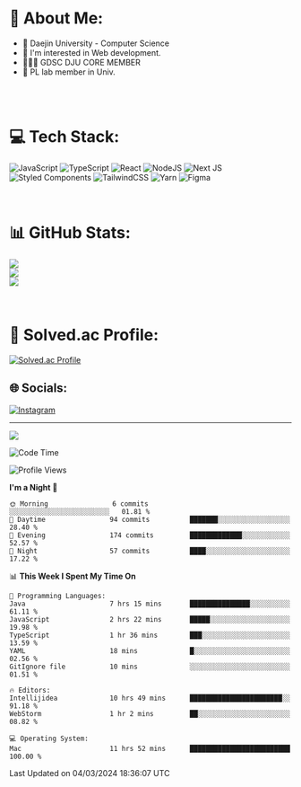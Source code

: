 # 💫 About Me:

<ul>
 <li> 🏫 Daejin University - Computer Science </li>
 <li> 👀 I'm interested in Web development.</li>
 <li> 🧑🏻‍💻 GDSC DJU CORE MEMBER </li>
 <li> 🧪 PL lab member in Univ. </li>
</ul>


<br><br>

# 💻 Tech Stack:
![JavaScript](https://img.shields.io/badge/javascript-%23323330.svg?style=for-the-badge&logo=javascript&logoColor=%23F7DF1E) ![TypeScript](https://img.shields.io/badge/typescript-%23007ACC.svg?style=for-the-badge&logo=typescript&logoColor=white)  ![React](https://img.shields.io/badge/react-%2320232a.svg?style=for-the-badge&logo=react&logoColor=%2361DAFB) ![NodeJS](https://img.shields.io/badge/node.js-6DA55F?style=for-the-badge&logo=node.js&logoColor=white) ![Next JS](https://img.shields.io/badge/Next-black?style=for-the-badge&logo=next.js&logoColor=white) <br> ![Styled Components](https://img.shields.io/badge/styled--components-DB7093?style=for-the-badge&logo=styled-components&logoColor=white) ![TailwindCSS](https://img.shields.io/badge/tailwindcss-%2338B2AC.svg?style=for-the-badge&logo=tailwind-css&logoColor=white)  ![Yarn](https://img.shields.io/badge/yarn-%232C8EBB.svg?style=for-the-badge&logo=yarn&logoColor=white) ![Figma](https://img.shields.io/badge/figma-%23F24E1E.svg?style=for-the-badge&logo=figma&logoColor=white) 

<br>

# 📊 GitHub Stats:
![](https://github-readme-stats.vercel.app/api?username=jieunsse&theme=dark&hide_border=false&include_all_commits=false&count_private=false)<br/>
![](https://github-readme-streak-stats.herokuapp.com/?user=jieunsse&theme=dark&hide_border=false)<br/>
![](https://github-readme-stats.vercel.app/api/top-langs/?username=jieunsse&theme=dark&hide_border=false&include_all_commits=false&count_private=false&layout=compact)

<br>

# 💯 Solved.ac Profile: 
[![Solved.ac Profile](http://mazassumnida.wtf/api/v2/generate_badge?boj=jieunsse)](https://solved.ac/jieunsse/)
<br>


## 🌐 Socials:
[![Instagram](https://img.shields.io/badge/Instagram-%23E4405F.svg?logo=Instagram&logoColor=white)](https://instagram.com/jieunsse) 

---

[![](https://visitcount.itsvg.in/api?id=Jayden&label=Profile%20Views&color=3&icon=7&pretty=true)](https://visitcount.itsvg.in)


<!-- Proudly created with GPRM ( https://gprm.itsvg.in ) -->


<!--START_SECTION:waka-->
![Code Time](http://img.shields.io/badge/Code%20Time-405%20hrs%2042%20mins-blue)

![Profile Views](http://img.shields.io/badge/Profile%20Views-0-blue)

**I'm a Night 🦉** 

```text
🌞 Morning                6 commits           ░░░░░░░░░░░░░░░░░░░░░░░░░   01.81 % 
🌆 Daytime                94 commits          ███████░░░░░░░░░░░░░░░░░░   28.40 % 
🌃 Evening                174 commits         █████████████░░░░░░░░░░░░   52.57 % 
🌙 Night                  57 commits          ████░░░░░░░░░░░░░░░░░░░░░   17.22 % 
```


📊 **This Week I Spent My Time On** 

```text
💬 Programming Languages: 
Java                     7 hrs 15 mins       ███████████████░░░░░░░░░░   61.11 % 
JavaScript               2 hrs 22 mins       █████░░░░░░░░░░░░░░░░░░░░   19.98 % 
TypeScript               1 hr 36 mins        ███░░░░░░░░░░░░░░░░░░░░░░   13.59 % 
YAML                     18 mins             █░░░░░░░░░░░░░░░░░░░░░░░░   02.56 % 
GitIgnore file           10 mins             ░░░░░░░░░░░░░░░░░░░░░░░░░   01.51 % 

🔥 Editors: 
Intellijidea             10 hrs 49 mins      ███████████████████████░░   91.18 % 
WebStorm                 1 hr 2 mins         ██░░░░░░░░░░░░░░░░░░░░░░░   08.82 % 

💻 Operating System: 
Mac                      11 hrs 52 mins      █████████████████████████   100.00 % 
```


 Last Updated on 04/03/2024 18:36:07 UTC
<!--END_SECTION:waka-->
